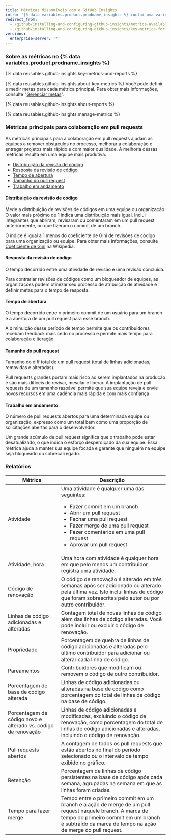 ```yaml
---
title: Métricas disponíveis com o GitHub Insights
intro: '{% data variables.product.prodname_insights %} inclui uma variedade de métricas para dar visibilidade no processo de entrega de software da sua equipe.'
redirect_from:
  - /github/installing-and-configuring-github-insights/metrics-available-with-github-insights
  - /github/installing-and-configuring-github-insights/key-metrics-for-collaboration-in-pull-requests
versions:
  enterprise-server: '*'
---
```


### Sobre as métricas no {% data variables.product.prodname_insights %}

{% data reusables.github-insights.key-metrics-and-reports %}

{% data reusables.github-insights.about-key-metrics %} Você pode definir e medir metas para cada métrica principal. Para obter mais informações, consulte "[Gerenciar metas](/insights/installing-and-configuring-github-insights/managing-goals)".

{% data reusables.github-insights.about-reports %}

{% data reusables.github-insights.manage-metrics %}

### Métricas principais para colaboração em pull requests

As métricas principais para a colaboração em pull requests ajudam as equipes a remover obstáculos no processo, melhorar a colaboração e entregar projetos mais rápido e com maior qualidade. A melhoria dessas métricas resulta em uma equipe mais produtiva.

- [Distribuição da revisão de código](#code-review-distribution)
- [Resposta da revisão de código](#code-review-turnaround)
- [Tempo de abertura](#time-to-open)
- [Tamanho do pull request](#pull-request-size)
- [Trabalho em andamento](#work-in-progress)

#### Distribuição da revisão de código

Mede a distribuição de revisões de códigos em uma equipe ou organização. O valor mais próximo de 1 indica uma distribuição mais igual. Inclui integrantes que abriram, revisaram ou comentaram em um pull request anteriormente, ou que fizeram o commit de um branch.

O índice é igual a 1 menos do coeficiente de Gini de revisões de código para uma organização ou equipe. Para obter mais informações, consulte [Coeficiente de Gini](https://en.wikipedia.org/wiki/Gini_coefficient) na Wikipedia.

#### Resposta da revisão de código

O tempo decorrido entre uma atividade de revisão e uma revisão concluída.

Para contrariar revisões de códigos como um bloqueador de equipes, as organizações podem otimizar seu processo de atribuição de atividade e definir metas para o tempo de resposta.

#### Tempo de abertura

O tempo decorrido entre o primeiro commit de um usuário para um branch e a abertura de um pull request para esse branch.

A diminuição desse período de tempo permite que os contribuidores recebam feedback mais cedo no processo e permite mais tempo para colaboração e iteração.

#### Tamanho do pull request

Tamanho do diff total de um pull request (total de linhas adicionadas, removidas e alteradas).

Pull requests grandes portam mais risco ao serem implantados na produção e são mais difíceis de revisar, mesclar e liberar. A implantação de pull requests de um tamanho razoável permite que sua equipe reveja e envie novos recursos em uma cadência mais rápida e com mais confiança

#### Trabalho em andamento

O número de pull requests abertos para uma determinada equipe ou organização, expresso como um total bem como uma proporção de solicitações abertas para o desenvolvedor.

Um grande acúmulo de pull request significa que o trabalho pode estar desatualizado, o que indica o esforço desperdiçado da sua equipe. Essa métrica ajuda a manter sua equipe focada e garante que ninguém na equipe seja bloqueado ou sobrecarregado.

### Relatórios

| Métrica                                                       | Descrição                                                                                                                                                                                                        |
| ------------------------------------------------------------- | ---------------------------------------------------------------------------------------------------------------------------------------------------------------------------------------------------------------- |
| Atividade                                                     | Uma atividade é qualquer uma das seguintes:<ul><li>Fazer commit em um branch</li><li>Abrir um pull request</li><li>Fechar uma pull request</li><li>Fazer merge de uma pull request</li><li>Fazer comentários em uma pull request</li><li>Aprovar um pull request</li></ul>                                                                                                                                             |
| Atividade, hora                                               | Uma hora com atividade é qualquer hora em que pelo menos um contribuidor registra uma atividade.                                                                                                                 |
| Código de renovação                                           | O código de renovação é alterado em três semanas após ser adicionado ou alterado pela última vez. Isto inclui linhas de código que foram sobrescritas pelo autor ou por outro contribuidor.                      |
| Linhas de código adicionadas e alteradas                      | Contagem total de novas linhas de código além das linhas de código alteradas. Você pode incluir ou excluir o código de renovação.                                                                                |
| Propriedade                                                   | Porcentagem de quebra de linhas de código adicionadas e alteradas pelo último contribuidor para adicionar ou alterar cada linha de código.                                                                       |
| Pareamentos                                                   | Contribuidores que modificam ou removem o código de outro contribuidor.                                                                                                                                          |
| Porcentagem de base de código alterada                        | Linhas de código adicionadas ou alteradas na base de código como porcentagem do total de linhas de código na base de código.                                                                                     |
| Porcentagem de código novo e alterado vs. código de renovação | Linhas de código adicionadas e modificadas, excluindo o código de renovação, como porcentagem do total de linhas de código adicionadas e alteradas, incluindo o código de renovação.                             |
| Pull requests abertos                                         | A contagem de todos os pull requests que estão abertos no final do período selecionado ou o intervalo de tempo exibido no gráfico.                                                                               |
| Retenção                                                      | Porcentagem de linhas de código persistentes na base de código após cada semana, agrupadas na semana em que as linhas foram criadas.                                                                             |
| Tempo para fazer merge                                        | Tempo entre o primeiro commit em um branch e a ação de merge de um pull request naquele branch. A marca de tempo do primeiro commit em um branch é subtraído da marca de tempo na ação de merge do pull request. |
